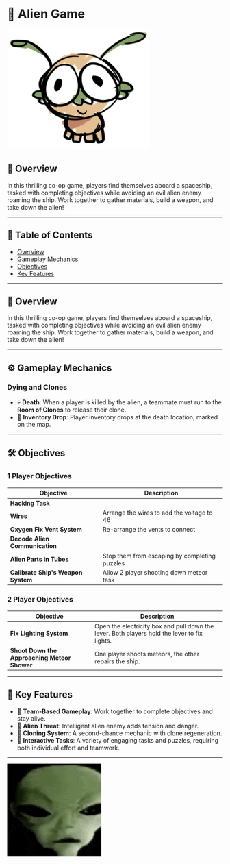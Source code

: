 # 🚀 **Alien Game**

![Game Banner](READMEAssets/gamebanner.png)

## 🌟 **Overview**
In this thrilling co-op game, players find themselves aboard a spaceship, tasked with completing objectives while avoiding an evil alien enemy roaming the ship. Work together to gather materials, build a weapon, and take down the alien!

---

## 📜 **Table of Contents**
- [Overview](#overview)
- [Gameplay Mechanics](#gameplay-mechanics)
- [Objectives](#objectives)
- [Key Features](#key-features)

---

## 🌟 **Overview**

In this thrilling co-op game, players find themselves aboard a spaceship, tasked with completing objectives while avoiding an evil alien enemy roaming the ship. Work together to gather materials, build a weapon, and take down the alien!

---

## ⚙️ **Gameplay Mechanics**

### Dying and Clones
- 💀 **Death**: When a player is killed by the alien, a teammate must run to the **Room of Clones** to release their clone.
- 🔄 **Inventory Drop**: Player inventory drops at the death location, marked on the map.

---

## 🛠️ **Objectives**

### 1 Player Objectives

| **Objective**                   | **Description**                             |
|---------------------------------|---------------------------------------------|
| **Hacking Task**                |                                             |
| **Wires**                       | Arrange the wires to add the voltage to 46  |
| **Oxygen Fix Vent System**      | Re-arrange the vents to connect             |
| **Decode Alien Communication**  |                                             |
| **Alien Parts in Tubes**        | Stop them from escaping by completing puzzles |
| **Calibrate Ship's Weapon System** | Allow 2 player shooting down meteor task   |

### 2 Player Objectives

| **Objective**                                 | **Description**                                                                 |
|-----------------------------------------------|---------------------------------------------------------------------------------|
| **Fix Lighting System**                       | Open the electricity box and pull down the lever. Both players hold the lever to fix lights. |
| **Shoot Down the Approaching Meteor Shower**  | One player shoots meteors, the other repairs the ship.                          |

---

## 🚀 **Key Features**
- 👫 **Team-Based Gameplay**: Work together to complete objectives and stay alive.
- 👾 **Alien Threat**: Intelligent alien enemy adds tension and danger.
- 🧬 **Cloning System**: A second-chance mechanic with clone regeneration.
- 🧩 **Interactive Tasks**: A variety of engaging tasks and puzzles, requiring both individual effort and teamwork.

---

![Gameplay GIF](READMEAssets/aliengameplay.gif)
